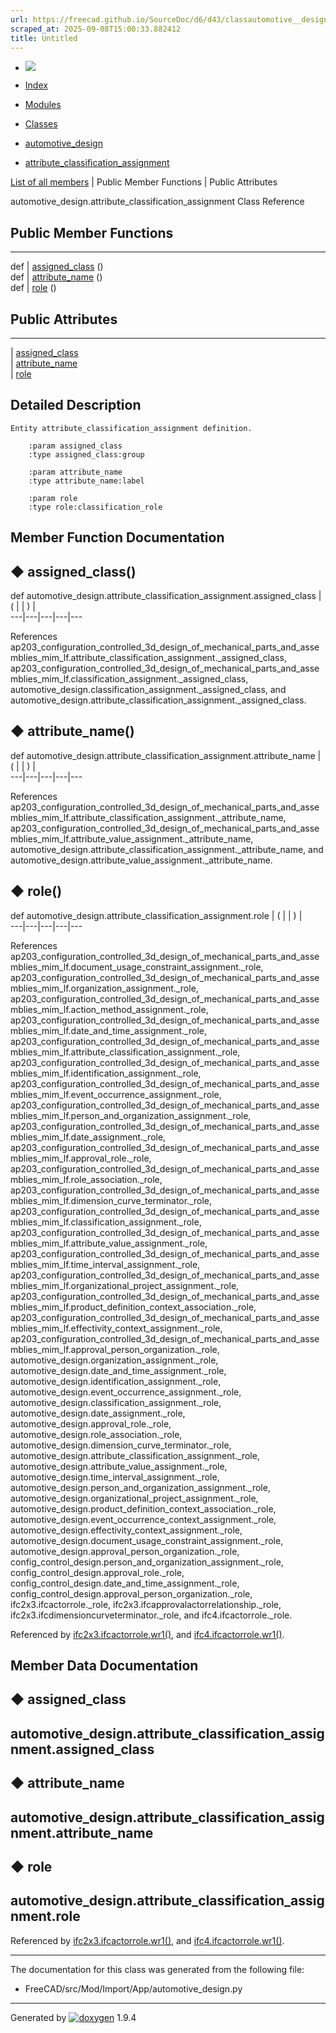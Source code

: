 ```yaml
---
url: https://freecad.github.io/SourceDoc/d6/d43/classautomotive__design_1_1attribute__classification__assignment.html
scraped_at: 2025-09-08T15:00:33.882412
title: Untitled
---
```


  * [ ![](https://www.freecad.org/svg/logo-freecad.svg) ](https://freecadweb.org "FreeCAD")
  * [Index](../../index.html "Index")
  * [Modules](../../modules.html "Modules list")
  * [Classes](../../annotated.html "Annotated list")

  * [automotive_design](../../d4/ddf/namespaceautomotive__design.html)
  * [attribute_classification_assignment](../../d6/d43/classautomotive__design_1_1attribute__classification__assignment.html)

[List of all members](../../d7/db1/classautomotive__design_1_1attribute__classification__assignment-members.html) | Public Member Functions | Public Attributes

automotive_design.attribute_classification_assignment Class Reference

##  Public Member Functions  
  
---  
def | [assigned_class](../../d6/d43/classautomotive__design_1_1attribute__classification__assignment.html#a27fa266d4ed2e933ef90d855aa40a87a) ()  
def | [attribute_name](../../d6/d43/classautomotive__design_1_1attribute__classification__assignment.html#a0163ba1c6d82abfd4113f76d2638ce04) ()  
def | [role](../../d6/d43/classautomotive__design_1_1attribute__classification__assignment.html#ab00f7ec4c18b5186d40b5bf35f7f4fca) ()  
  
##  Public Attributes  
  
---  
|
[assigned_class](../../d6/d43/classautomotive__design_1_1attribute__classification__assignment.html#a3ed400a487d7a673ca2291d86058b3c7)  
|
[attribute_name](../../d6/d43/classautomotive__design_1_1attribute__classification__assignment.html#a6d19d0ae78fbf611ca41d29c1a2f7371)  
|
[role](../../d6/d43/classautomotive__design_1_1attribute__classification__assignment.html#a94553f6d32348c42e9ee3c90112e581a)  
  
## Detailed Description

    
    
    Entity attribute_classification_assignment definition.
    
        :param assigned_class
        :type assigned_class:group
    
        :param attribute_name
        :type attribute_name:label
    
        :param role
        :type role:classification_role

## Member Function Documentation

## ◆ assigned_class()

def automotive_design.attribute_classification_assignment.assigned_class  | ( | | ) |   
---|---|---|---|---  
  
References
ap203_configuration_controlled_3d_design_of_mechanical_parts_and_assemblies_mim_lf.attribute_classification_assignment._assigned_class,
ap203_configuration_controlled_3d_design_of_mechanical_parts_and_assemblies_mim_lf.classification_assignment._assigned_class,
automotive_design.classification_assignment._assigned_class, and
automotive_design.attribute_classification_assignment._assigned_class.

## ◆ attribute_name()

def automotive_design.attribute_classification_assignment.attribute_name  | ( | | ) |   
---|---|---|---|---  
  
References
ap203_configuration_controlled_3d_design_of_mechanical_parts_and_assemblies_mim_lf.attribute_classification_assignment._attribute_name,
ap203_configuration_controlled_3d_design_of_mechanical_parts_and_assemblies_mim_lf.attribute_value_assignment._attribute_name,
automotive_design.attribute_classification_assignment._attribute_name, and
automotive_design.attribute_value_assignment._attribute_name.

## ◆ role()

def automotive_design.attribute_classification_assignment.role  | ( | | ) |   
---|---|---|---|---  
  
References
ap203_configuration_controlled_3d_design_of_mechanical_parts_and_assemblies_mim_lf.document_usage_constraint_assignment._role,
ap203_configuration_controlled_3d_design_of_mechanical_parts_and_assemblies_mim_lf.organization_assignment._role,
ap203_configuration_controlled_3d_design_of_mechanical_parts_and_assemblies_mim_lf.action_method_assignment._role,
ap203_configuration_controlled_3d_design_of_mechanical_parts_and_assemblies_mim_lf.date_and_time_assignment._role,
ap203_configuration_controlled_3d_design_of_mechanical_parts_and_assemblies_mim_lf.attribute_classification_assignment._role,
ap203_configuration_controlled_3d_design_of_mechanical_parts_and_assemblies_mim_lf.identification_assignment._role,
ap203_configuration_controlled_3d_design_of_mechanical_parts_and_assemblies_mim_lf.event_occurrence_assignment._role,
ap203_configuration_controlled_3d_design_of_mechanical_parts_and_assemblies_mim_lf.person_and_organization_assignment._role,
ap203_configuration_controlled_3d_design_of_mechanical_parts_and_assemblies_mim_lf.date_assignment._role,
ap203_configuration_controlled_3d_design_of_mechanical_parts_and_assemblies_mim_lf.approval_role._role,
ap203_configuration_controlled_3d_design_of_mechanical_parts_and_assemblies_mim_lf.role_association._role,
ap203_configuration_controlled_3d_design_of_mechanical_parts_and_assemblies_mim_lf.dimension_curve_terminator._role,
ap203_configuration_controlled_3d_design_of_mechanical_parts_and_assemblies_mim_lf.classification_assignment._role,
ap203_configuration_controlled_3d_design_of_mechanical_parts_and_assemblies_mim_lf.attribute_value_assignment._role,
ap203_configuration_controlled_3d_design_of_mechanical_parts_and_assemblies_mim_lf.time_interval_assignment._role,
ap203_configuration_controlled_3d_design_of_mechanical_parts_and_assemblies_mim_lf.organizational_project_assignment._role,
ap203_configuration_controlled_3d_design_of_mechanical_parts_and_assemblies_mim_lf.product_definition_context_association._role,
ap203_configuration_controlled_3d_design_of_mechanical_parts_and_assemblies_mim_lf.effectivity_context_assignment._role,
ap203_configuration_controlled_3d_design_of_mechanical_parts_and_assemblies_mim_lf.approval_person_organization._role,
automotive_design.organization_assignment._role,
automotive_design.date_and_time_assignment._role,
automotive_design.identification_assignment._role,
automotive_design.event_occurrence_assignment._role,
automotive_design.classification_assignment._role,
automotive_design.date_assignment._role,
automotive_design.approval_role._role,
automotive_design.role_association._role,
automotive_design.dimension_curve_terminator._role,
automotive_design.attribute_classification_assignment._role,
automotive_design.attribute_value_assignment._role,
automotive_design.time_interval_assignment._role,
automotive_design.person_and_organization_assignment._role,
automotive_design.organizational_project_assignment._role,
automotive_design.product_definition_context_association._role,
automotive_design.event_occurrence_context_assignment._role,
automotive_design.effectivity_context_assignment._role,
automotive_design.document_usage_constraint_assignment._role,
automotive_design.approval_person_organization._role,
config_control_design.person_and_organization_assignment._role,
config_control_design.approval_role._role,
config_control_design.date_and_time_assignment._role,
config_control_design.approval_person_organization._role,
ifc2x3.ifcactorrole._role, ifc2x3.ifcapprovalactorrelationship._role,
ifc2x3.ifcdimensioncurveterminator._role, and ifc4.ifcactorrole._role.

Referenced by
[ifc2x3.ifcactorrole.wr1()](../../d9/d2f/classifc2x3_1_1ifcactorrole.html#ae281a252ec7f6b1d00c2b9989182978f),
and
[ifc4.ifcactorrole.wr1()](../../d8/d4c/classifc4_1_1ifcactorrole.html#aad59c64b5c5e278a59b5366592647b2d).

## Member Data Documentation

## ◆ assigned_class

automotive_design.attribute_classification_assignment.assigned_class  
---  
  
## ◆ attribute_name

automotive_design.attribute_classification_assignment.attribute_name  
---  
  
## ◆ role

automotive_design.attribute_classification_assignment.role  
---  
  
Referenced by
[ifc2x3.ifcactorrole.wr1()](../../d9/d2f/classifc2x3_1_1ifcactorrole.html#ae281a252ec7f6b1d00c2b9989182978f),
and
[ifc4.ifcactorrole.wr1()](../../d8/d4c/classifc4_1_1ifcactorrole.html#aad59c64b5c5e278a59b5366592647b2d).

* * *

The documentation for this class was generated from the following file:

  * FreeCAD/src/Mod/Import/App/automotive_design.py

* * *

Generated by
[![doxygen](../../doxygen.svg)](https://www.doxygen.org/index.html) 1.9.4

